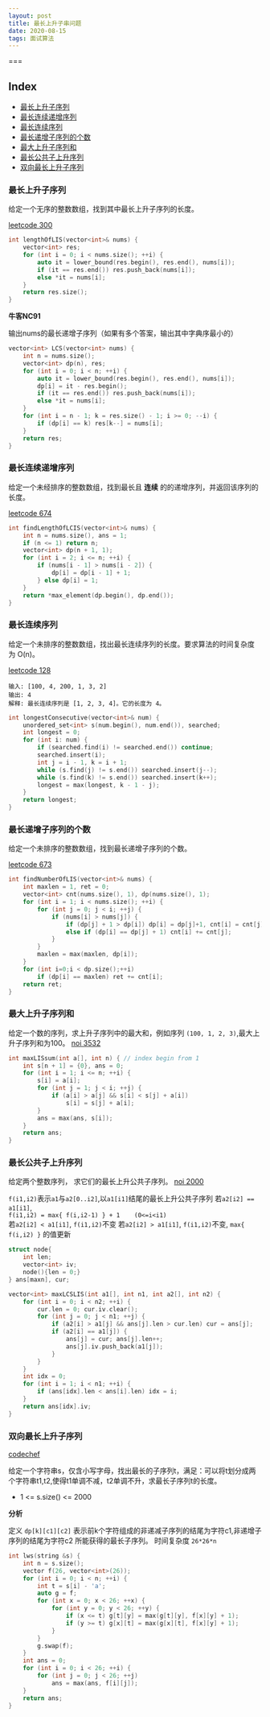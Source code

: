 ```yaml
---
layout: post
title: 最长上升子串问题
date: 2020-08-15
tags: 面试算法    
---
```


===

Index
---
<!-- TOC -->

- [最长上升子序列](#最长上升子序列)
- [最长连续递增序列](#最长连续递增序列)
- [最长连续序列](#最长连续序列)
- [最长递增子序列的个数](#最长递增子序列的个数)
- [最大上升子序列和](#最大上升子序列和)
- [最长公共子上升序列](#最长公共子上升序列)
- [双向最长上升子序列](#双向最长上升子序列)

<!-- /TOC -->


### 最长上升子序列

给定一个无序的整数数组，找到其中最长上升子序列的长度。

[leetcode 300](https://leetcode-cn.com/problems/longest-increasing-subsequence/)

```c++
int lengthOfLIS(vector<int>& nums) {
    vector<int> res;
    for (int i = 0; i < nums.size(); ++i) {
        auto it = lower_bound(res.begin(), res.end(), nums[i]);
        if (it == res.end()) res.push_back(nums[i]);
        else *it = nums[i];
    }
    return res.size();
}
```

**牛客NC91**

输出nums的最长递增子序列（如果有多个答案，输出其中字典序最小的）

```c++
vector<int> LCS(vector<int> nums) {
    int n = nums.size();
    vector<int> dp(n), res;
    for (int i = 0; i < n; ++i) {
        auto it = lower_bound(res.begin(), res.end(), nums[i]);
        dp[i] = it - res.begin();
        if (it == res.end()) res.push_back(nums[i]);
        else *it = nums[i];
    }
    for (int i = n - 1; k = res.size() - 1; i >= 0; --i) {
        if (dp[i] == k) res[k--] = nums[i];
    }
    return res;
}
```

### 最长连续递增序列

给定一个未经排序的整数数组，找到最长且 **连续** 的的递增序列，并返回该序列的长度。

[leetcode 674](https://leetcode-cn.com/problems/longest-continuous-increasing-subsequence/)


```c++
int findLengthOfLCIS(vector<int>& nums) {
    int n = nums.size(), ans = 1;
    if (n <= 1) return n;
    vector<int> dp(n + 1, 1);
    for (int i = 2; i <= n; ++i) {
        if (nums[i - 1] > nums[i - 2]) {
            dp[i] = dp[i - 1] + 1;
        } else dp[i] = 1;
    }
    return *max_element(dp.begin(), dp.end());
}
```

### 最长连续序列

给定一个未排序的整数数组，找出最长连续序列的长度。要求算法的时间复杂度为 O(n)。

[leetcode 128](https://leetcode-cn.com/problems/longest-consecutive-sequence/)

```
输入: [100, 4, 200, 1, 3, 2]
输出: 4
解释: 最长连续序列是 [1, 2, 3, 4]。它的长度为 4。
```

```c++
int longestConsecutive(vector<int>& num) {
    unordered_set<int> s(num.begin(), num.end()), searched;
    int longest = 0;
    for (int i: num) {
        if (searched.find(i) != searched.end()) continue;
        searched.insert(i);
        int j = i - 1, k = i + 1;
        while (s.find(j) != s.end()) searched.insert(j--);
        while (s.find(k) != s.end()) searched.insert(k++);
        longest = max(longest, k - 1 - j);
    }
    return longest; 
}
```

### 最长递增子序列的个数

给定一个未排序的整数数组，找到最长递增子序列的个数。

[leetcode 673](https://leetcode-cn.com/problems/number-of-longest-increasing-subsequence/)

```c++
int findNumberOfLIS(vector<int>& nums) {
    int maxlen = 1, ret = 0;
    vector<int> cnt(nums.size(), 1), dp(nums.size(), 1);
    for (int i = 1; i < nums.size(); ++i) {
        for (int j = 0; j < i; ++j) {
            if (nums[i] > nums[j]) {
                if (dp[j] + 1 > dp[i]) dp[i] = dp[j]+1, cnt[i] = cnt[j];
                else if (dp[i] == dp[j] + 1) cnt[i] += cnt[j];
            }
        }
        maxlen = max(maxlen, dp[i]);
    }
    for (int i=0;i < dp.size();++i) 
        if (dp[i] == maxlen) ret += cnt[i];
    return ret;
}
```


### 最大上升子序列和

给定一个数的序列，求上升子序列中的最大和，例如序列 `(100, 1, 2, 3)`,最大上升子序列和为100。
[noi 3532](http://noi.openjudge.cn/ch0206/3532/)

```c++
int maxLISsum(int a[], int n) { // index begin from 1
    int s[n + 1] = {0}, ans = 0;
    for (int i = 1; i <= n; ++i) {
        s[i] = a[i];
        for (int j = 1; j < i; ++j) {
            if (a[i] > a[j] && s[i] < s[j] + a[i]) 
                s[i] = s[j] + a[i]; 
        }
        ans = max(ans, s[i]);
    }
    return ans;
}
```

### 最长公共子上升序列

给定两个整数序列， 求它们的最长上升公共子序列。
[noi 2000](http://noi.openjudge.cn/ch0206/solution/9771864/)

`f(i1,i2)`表示`a1`与`a2[0..i2]`,以`a1[i1]`结尾的最长上升公共子序列 
若`a2[i2] == a1[i1]`,    
`f(i1,i2) = max{ f(i,i2-1) } + 1    (0<=i<i1)`  
若`a2[i2] < a1[i1]`, `f(i1,i2)`不变
若`a2[i2] > a1[i1]`, `f(i1,i2)`不变,
`max{ f(i,i2) }` 的值更新  

```c++
struct node{
    int len;
    vector<int> iv;
    node(){len = 0;}
} ans[maxn], cur; 

vector<int> maxLCSLIS(int a1[], int n1, int a2[], int n2) {
    for (int i = 0; i < n2; ++i) {
        cur.len = 0; cur.iv.clear();
        for (int j = 0; j < n1; ++j) {
            if (a2[i] > a1[j] && ans[j].len > cur.len) cur = ans[j];
            if (a2[i] == a1[j]) {
                ans[j] = cur; ans[j].len++;
                ans[j].iv.push_back(a1[j]);
            }
        }
    }
    int idx = 0;
    for (int i = 1; i < n1; ++i) {
        if (ans[idx].len < ans[i].len) idx = i;
    }
    return ans[idx].iv;
}
```

### 双向最长上升子序列

[codechef](https://www.codechef.com/problems/LWS)

给定一个字符串s，仅含小写字母，找出最长的子序列t，满足：可以将t划分成两个字符串t1,t2,使得t1单调不减，t2单调不升，求最长子序列t的长度。

+ 1 <= s.size() <= 2000

**分析**

定义 `dp[k][c1][c2]` 表示前k个字符组成的非递减子序列的结尾为字符c1,非递增子序列的结尾为字符c2 所能获得的最长子序列。
时间复杂度 `26*26*n`

```c++
int lws(string &s) {
    int n = s.size(); 
    vector f(26, vector<int>(26));
    for (int i = 0; i < n; ++i) {
        int t = s[i] - 'a';
        auto g = f;
        for (int x = 0; x < 26; ++x) {
            for (int y = 0; y < 26; ++y) {
                if (x <= t) g[t][y] = max(g[t][y], f[x][y] + 1);
                if (y >= t) g[x][t] = max(g[x][t], f[x][y] + 1);
            }
        }
        g.swap(f);
    }
    int ans = 0;
    for (int i = 0; i < 26; ++i) {
        for (int j = 0; j < 26; ++j) 
            ans = max(ans, f[i][j]);
    }
    return ans;
}
```